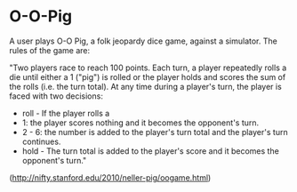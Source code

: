 # O-O-Pig
A user plays O-O Pig, a folk jeopardy dice game, against a simulator. The rules of the game are:

"Two players race to reach 100 points. Each turn, a player repeatedly rolls a die until either a 1 ("pig") is rolled or the player holds and scores the sum of the rolls (i.e. the turn total). At any time during a player's turn, the player is faced with two decisions:
- roll - If the player rolls a
- 1: the player scores nothing and it becomes the opponent's turn.
- 2 - 6: the number is added to the player's turn total and the player's turn continues.
- hold - The turn total is added to the player's score and it becomes the opponent's turn." 

(http://nifty.stanford.edu/2010/neller-pig/oogame.html)
